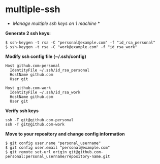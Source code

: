 # multiple-ssh
* *Manage multiple ssh keys on 1 machine* *



**Generate 2 ssh keys:**
```
$ ssh-keygen -t rsa -C "personal@example.com" -f "id_rsa_personal"
$ ssh-keygen -t rsa -C "work@example.com" -f "id_rsa_work"
```


**Modify ssh config file (~/.ssh/config)**
```
Host github.com-personal
  IdentityFile ~/.ssh/id_rsa_personal
  HostName github.com
  User git

Host github.com-work
  IdentityFile ~/.ssh/id_rsa_work
  HostName github.com
  User git
```

**Verify ssh keys**
```
ssh -T git@github.com-personal
ssh -T git@github.com-work
```

**Move to your repository and change config information**
```
$ git config user.name "personal_username"
$ git config user.email "personal@example.com" 
$ git remote set-url origin git@github.com-personal:personal_username/repository-name.git
```
